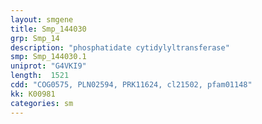 ```yaml
---
layout: smgene
title: Smp_144030
grp: Smp_14
description: "phosphatidate cytidylyltransferase"
smp: Smp_144030.1
uniprot: "G4VKI9"
length:  1521
cdd: "COG0575, PLN02594, PRK11624, cl21502, pfam01148"
kk: K00981
categories: sm
---
```

